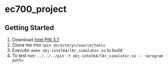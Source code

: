 # ec700_project

## Getting Started ##

1. Download [Intel PIN 3.7](https://software.intel.com/en-us/articles/pin-a-binary-instrumentation-tool-downloads)
2. Clone me into `<pin directory>/source/tools`
3. Execute: `make obj-intel64/lbr_simulator.so` to build
4. To test run: `../../../pin -t obj-intel64/lbr_simulator.so -- <program path>`
